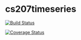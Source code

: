 # cs207timeseries

[![Build Status](https://travis-ci.org/cs207-2016/cs207project.svg?branch=master)](https://travis-ci.org/cs207-2016/cs207project)

[![Coverage Status](https://coveralls.io/repos/github/cs207-2016/cs207project/badge.svg?branch=master)](https://coveralls.io/github/cs207-2016/cs207project?branch=master)